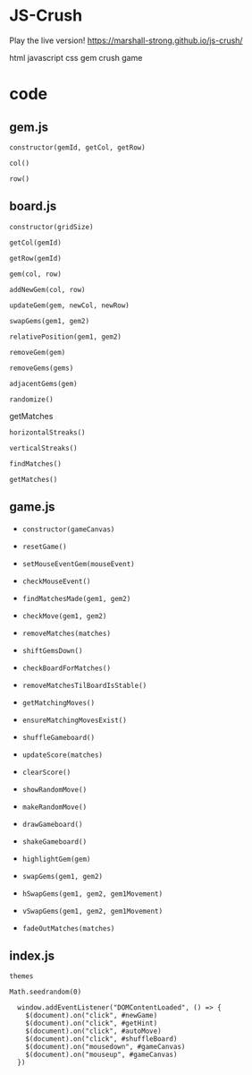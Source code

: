 # JS-Crush

Play the live version!
https://marshall-strong.github.io/js-crush/

html javascript css gem crush game

# code

## gem.js

`constructor(gemId, getCol, getRow)`

`col()`

`row()`

## board.js

`constructor(gridSize)`

`getCol(gemId)`

`getRow(gemId)`

`gem(col, row)`

`addNewGem(col, row)`

`updateGem(gem, newCol, newRow)`

`swapGems(gem1, gem2)`

`relativePosition(gem1, gem2)`

`removeGem(gem)`

`removeGems(gems)`

`adjacentGems(gem)`

`randomize()`

getMatches

`horizontalStreaks()`

`verticalStreaks()`

`findMatches()`

`getMatches()`

## game.js

- `constructor(gameCanvas)`

- `resetGame()`

- `setMouseEventGem(mouseEvent)`
- `checkMouseEvent()`

- `findMatchesMade(gem1, gem2)`
- `checkMove(gem1, gem2)`

- `removeMatches(matches)`
- `shiftGemsDown()`
- `checkBoardForMatches()`
- `removeMatchesTilBoardIsStable()`
- `getMatchingMoves()`
- `ensureMatchingMovesExist()`
- `shuffleGameboard()`

- `updateScore(matches)`
- `clearScore()`

- `showRandomMove()`
- `makeRandomMove()`

- `drawGameboard()`
- `shakeGameboard()`
- `highlightGem(gem)`
- `swapGems(gem1, gem2)`
- `hSwapGems(gem1, gem2, gem1Movement)`
- `vSwapGems(gem1, gem2, gem1Movement)`
- `fadeOutMatches(matches)`

## index.js

`themes`

`Math.seedrandom(0)`

```
  window.addEventListener("DOMContentLoaded", () => {
    $(document).on("click", #newGame)
    $(document).on("click", #getHint)
    $(document).on("click", #autoMove)
    $(document).on("click", #shuffleBoard)
    $(document).on("mousedown", #gameCanvas)
    $(document).on("mouseup", #gameCanvas)
  })
```
